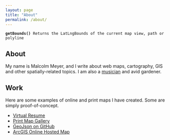 ```yaml
---
layout: page
title: "About"
permalink: /about/
---
```

<pre><code><strong>getBounds()</strong> Returns the LatLngBounds of the current map view, path or polyline</code></pre>

## About

My name is Malcolm Meyer, and I write about web maps, cartography, GIS and other spatially-related topics. I am also a [musician](http://malcolmmeyer.tumblr.com) and avid gardener.

## Work

Here are some examples of online and print maps I have created. Some are simply proof-of-concept.

- [Virtual Resume](http://www.arcgis.com/apps/MapJournal/index.html?appid=97e1a75ea03043c392c1e6b09b1997d0&webmap=f21d3db8cc7e48c885e795bf679dd363)
- [Print Map Gallery](http://getbounds.com/map-gallery "Map Gallery")
- [GeoJson on GitHub](https://github.com/reyemtm/geojson/blob/gh-pages/parks.geojson "GeoJson Sample")
- [ArcGIS Online Hosted Map](http://www.arcgis.com/apps/Viewer/index.html?appid=a7b9fe89135b4f69a51803704c8302b2)
